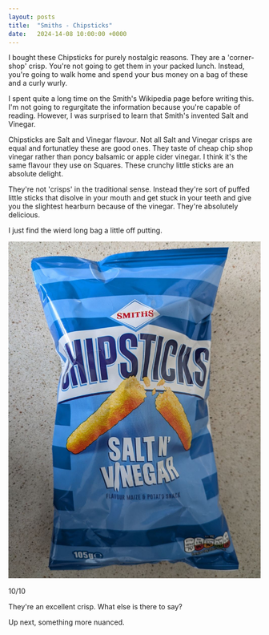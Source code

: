 ```yaml
---
layout: posts
title:  "Smiths - Chipsticks"
date:   2024-14-08 10:00:00 +0000
---
```


I bought these Chipsticks for purely nostalgic reasons. They are a 'corner-shop' crisp. You're not going to get them in your packed lunch. Instead, you're going to walk home and spend your bus money on a bag of these and a curly wurly.

<!--excerpt-->

I spent quite a long time on the Smith's Wikipedia page before writing this. I'm not going to regurgitate the information because you're capable of reading. However, I was surprised to learn that Smith's invented Salt and Vinegar. 

Chipsticks are Salt and Vinegar flavour. Not all Salt and Vinegar crisps are equal and fortunatley these are good ones. They taste of cheap chip shop vinegar rather than poncy balsamic or apple cider vinegar. I think it's the same flavour they use on Squares. These crunchy little sticks are an absolute delight. 

They're not 'crisps' in the traditional sense. Instead they're sort of puffed little sticks that disolve in your mouth and get stuck in your teeth and give you the slightest hearburn because of the vinegar. They're absolutely delicious.

I just find the wierd long bag a little off putting.

<img style="max-height:50vh" src="/assets/images/scs.jpg" alt="Smith's - Chipsticks"/>

10/10 

They're an excellent crisp. What else is there to say?

Up next, something more nuanced.
